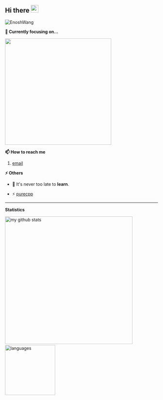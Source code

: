 <h2>Hi there <img src="https://media.giphy.com/media/hvRJCLFzcasrR4ia7z/giphy.gif" width="25px"></h2>


<img src="https://komarev.com/ghpvc/?username=EnoshWang" alt="EnoshWang" /> 

<strong>🔭 Currently focusing on...</strong>

<a href="https://github.com/EnoshWang/ew_digital_service"> <img src="https://github-readme-stats.vercel.app/api/pin/?username=EnoshWang&repo=ew_digital_service" width=350> </a>


<strong>📫 How to reach me </strong>
   
   1. [email](mailto:enoshwang@foxmail.com "enoshwang@foxmail.com")
   

<strong>⚡ Others </strong>
   
  - 🔭 It's never too late to **learn**.
<!--- 🌱 💬  -->
  - ⚡ [purecpp](http://www.purecpp.cn/ "Newer is Better")

<hr>
<strong>Statistics</strong>
<br>
<p align="left">
<img src="https://github-readme-stats.vercel.app/api?username=EnoshWang&show_icons=true&theme=buefy" alt="my github stats" width="420"/>&nbsp;<img src="https://github-readme-stats.vercel.app/api/top-langs/?username=EnoshWang&layout=compact&theme=buefy" alt="languages" height="165">
</p>
